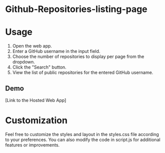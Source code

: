 # Github-Repositories-listing-page

# Usage
1. Open the web app.
2. Enter a GitHub username in the input field.
3. Choose the number of repositories to display per page from the dropdown.
4. Click the "Search" button.
5. View the list of public repositories for the entered GitHub username.

## Demo
[Link to the Hosted Web App]
   
# Customization
Feel free to customize the styles and layout in the styles.css file according to your preferences. You can also modify the code in script.js for additional features or improvements.
